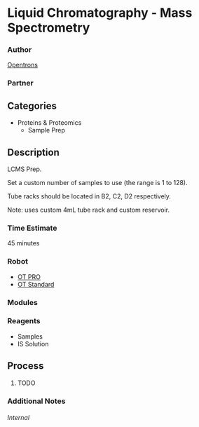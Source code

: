 # Liquid Chromatography - Mass Spectrometry

### Author
[Opentrons](http://www.opentrons.com/)

### Partner


## Categories
* Proteins & Proteomics
  * Sample Prep


## Description
LCMS Prep.

Set a custom number of samples to use (the range is 1 to 128).

Tube racks should be located in B2, C2, D2 respectively.

Note: uses custom 4mL tube rack and custom reservoir.

### Time Estimate
45 minutes

### Robot
* [OT PRO](https://opentrons.com/ot-one-pro)
* [OT Standard](https://opentrons.com/ot-one-standard)

### Modules


### Reagents
* Samples
* IS Solution

## Process
1. TODO

### Additional Notes


###### Internal
